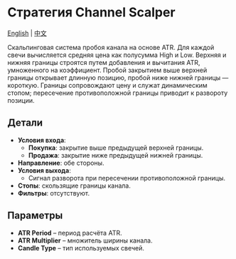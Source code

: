 # Стратегия Channel Scalper
[English](README.md) | [中文](README_cn.md)

Скальпинговая система пробоя канала на основе ATR. Для каждой свечи вычисляется средняя цена как полусумма High и Low. Верхняя и нижняя границы строятся путем добавления и вычитания ATR, умноженного на коэффициент. Пробой закрытием выше верхней границы открывает длинную позицию, пробой ниже нижней границы — короткую. Границы сопровождают цену и служат динамическим стопом; пересечение противоположной границы приводит к развороту позиции.

## Детали

- **Условия входа**:
  - **Покупка**: закрытие выше предыдущей верхней границы.
  - **Продажа**: закрытие ниже предыдущей нижней границы.
- **Направление**: обе стороны.
- **Условия выхода**:
  - Сигнал разворота при пересечении противоположной границы.
- **Стопы**: скользящие границы канала.
- **Фильтры**: отсутствуют.

## Параметры

- **ATR Period** – период расчёта ATR.
- **ATR Multiplier** – множитель ширины канала.
- **Candle Type** – тип используемых свечей.
